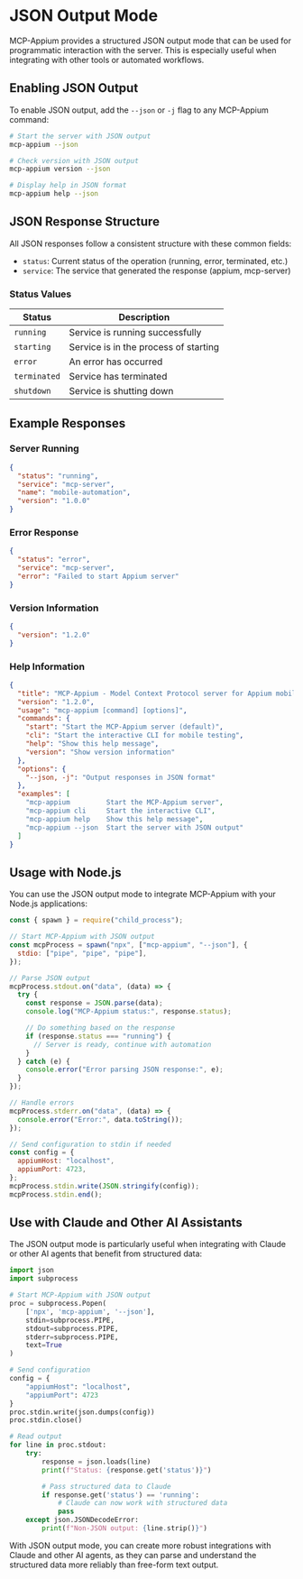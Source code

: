 # JSON Output Mode

MCP-Appium provides a structured JSON output mode that can be used for programmatic interaction with the server. This is especially useful when integrating with other tools or automated workflows.

## Enabling JSON Output

To enable JSON output, add the `--json` or `-j` flag to any MCP-Appium command:

```bash
# Start the server with JSON output
mcp-appium --json

# Check version with JSON output
mcp-appium version --json

# Display help in JSON format
mcp-appium help --json
```

## JSON Response Structure

All JSON responses follow a consistent structure with these common fields:

- `status`: Current status of the operation (running, error, terminated, etc.)
- `service`: The service that generated the response (appium, mcp-server)

### Status Values

| Status       | Description                           |
| ------------ | ------------------------------------- |
| `running`    | Service is running successfully       |
| `starting`   | Service is in the process of starting |
| `error`      | An error has occurred                 |
| `terminated` | Service has terminated                |
| `shutdown`   | Service is shutting down              |

## Example Responses

### Server Running

```json
{
  "status": "running",
  "service": "mcp-server",
  "name": "mobile-automation",
  "version": "1.0.0"
}
```

### Error Response

```json
{
  "status": "error",
  "service": "mcp-server",
  "error": "Failed to start Appium server"
}
```

### Version Information

```json
{
  "version": "1.2.0"
}
```

### Help Information

```json
{
  "title": "MCP-Appium - Model Context Protocol server for Appium mobile automation",
  "version": "1.2.0",
  "usage": "mcp-appium [command] [options]",
  "commands": {
    "start": "Start the MCP-Appium server (default)",
    "cli": "Start the interactive CLI for mobile testing",
    "help": "Show this help message",
    "version": "Show version information"
  },
  "options": {
    "--json, -j": "Output responses in JSON format"
  },
  "examples": [
    "mcp-appium         Start the MCP-Appium server",
    "mcp-appium cli     Start the interactive CLI",
    "mcp-appium help    Show this help message",
    "mcp-appium --json  Start the server with JSON output"
  ]
}
```

## Usage with Node.js

You can use the JSON output mode to integrate MCP-Appium with your Node.js applications:

```javascript
const { spawn } = require("child_process");

// Start MCP-Appium with JSON output
const mcpProcess = spawn("npx", ["mcp-appium", "--json"], {
  stdio: ["pipe", "pipe", "pipe"],
});

// Parse JSON output
mcpProcess.stdout.on("data", (data) => {
  try {
    const response = JSON.parse(data);
    console.log("MCP-Appium status:", response.status);

    // Do something based on the response
    if (response.status === "running") {
      // Server is ready, continue with automation
    }
  } catch (e) {
    console.error("Error parsing JSON response:", e);
  }
});

// Handle errors
mcpProcess.stderr.on("data", (data) => {
  console.error("Error:", data.toString());
});

// Send configuration to stdin if needed
const config = {
  appiumHost: "localhost",
  appiumPort: 4723,
};
mcpProcess.stdin.write(JSON.stringify(config));
mcpProcess.stdin.end();
```

## Use with Claude and Other AI Assistants

The JSON output mode is particularly useful when integrating with Claude or other AI agents that benefit from structured data:

```python
import json
import subprocess

# Start MCP-Appium with JSON output
proc = subprocess.Popen(
    ['npx', 'mcp-appium', '--json'],
    stdin=subprocess.PIPE,
    stdout=subprocess.PIPE,
    stderr=subprocess.PIPE,
    text=True
)

# Send configuration
config = {
    "appiumHost": "localhost",
    "appiumPort": 4723
}
proc.stdin.write(json.dumps(config))
proc.stdin.close()

# Read output
for line in proc.stdout:
    try:
        response = json.loads(line)
        print(f"Status: {response.get('status')}")

        # Pass structured data to Claude
        if response.get('status') == 'running':
            # Claude can now work with structured data
            pass
    except json.JSONDecodeError:
        print(f"Non-JSON output: {line.strip()}")
```

With JSON output mode, you can create more robust integrations with Claude and other AI agents, as they can parse and understand the structured data more reliably than free-form text output.

